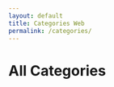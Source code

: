 ```yaml
---
layout: default
title: Categories Web
permalink: /categories/
---
```


<h1>All Categories</h1>
<div id="category-network" style="height: 600px; border: 1px solid var(--gray); border-radius: 8px;"></div>

<script src="https://unpkg.com/vis-network/standalone/umd/vis-network.min.js"></script>
<script>
  const centerId = 'center-node';

  // Prepare categories with counts
  const categoryCounts = {};
  {% for note in site.notes %}
    {% if note.published != false %}
      {% for category in note.categories %}
        {% assign category_str = category | downcase %}
        {% if categoryCounts[category_str] %}
          categoryCounts[category_str]++;
        {% else %}
          categoryCounts[category_str] = 1;
        {% endif %}
      {% endfor %}
    {% endif %}
  {% endfor %}

  // Create node list
  const nodes = [
    {
      id: centerId,
      label: '',
      size: 30,
      color: {
        background: 'var(--secondary)',
        border: 'var(--secondary)',
      },
      borderWidth: 2,
      physics: false
    }
  ];

  Object.keys(categoryCounts).forEach(cat => {
    const count = categoryCounts[cat];
    nodes.push({
      id: cat,
      label: cat,
      size: 20 + count * 3,
      color: {
        background: 'var(--gray)',
        border: 'var(--darkgray)'
      },
      font: { color: 'var(--text)' },
      url: '/categories/' + cat + '/'
    });
  });

  // Create full-mesh edges + connect to center
  const edges = [];

  // Center to each category
  Object.keys(categoryCounts).forEach(cat => {
    edges.push({
      from: centerId,
      to: cat,
      dashes: true,
      color: { color: 'var(--darkgray)' }
    });
  });

  // Every category to every other category
  const categoryList = Object.keys(categoryCounts);
  for (let i = 0; i < categoryList.length; i++) {
    for (let j = i + 1; j < categoryList.length; j++) {
      edges.push({
        from: categoryList[i],
        to: categoryList[j],
        dashes: true,
        color: { color: 'var(--darkgray)' }
      });
    }
  }

  const container = document.getElementById('category-network');
  const data = { nodes: new vis.DataSet(nodes), edges: new vis.DataSet(edges) };
  const options = {
    nodes: {
      shape: 'dot',
      font: { size: 16 },
    },
    layout: { improvedLayout: true },
    physics: {
      stabilization: true,
      barnesHut: {
        centralGravity: 0.3,
        springLength: 150
      }
    },
    interaction: { hover: true },
  };

  const network = new vis.Network(container, data, options);
  network.on("click", function (params) {
    const id = params.nodes[0];
    const node = nodes.find(n => n.id === id);
    if (node && node.url) {
      window.location.href = node.url;
    }
  });
</script>
